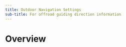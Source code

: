 ```yaml
---
title: Outdoor Navigation Settings
sub-title: For offroad guiding direction information
---
```

# Overview
